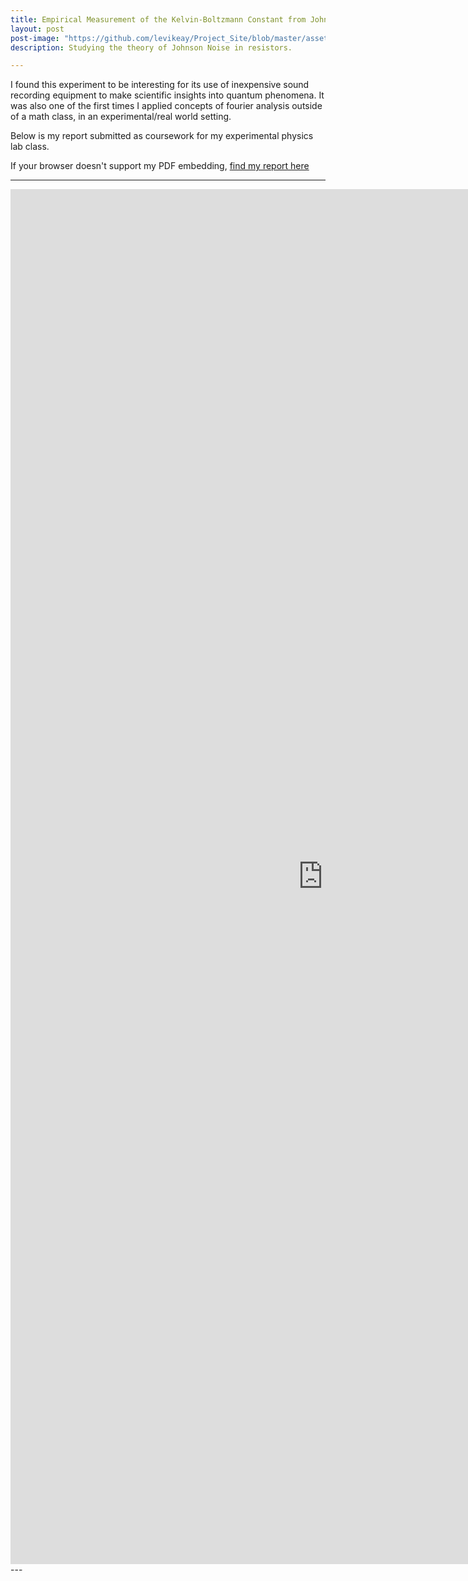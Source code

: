 ```yaml
---
title: Empirical Measurement of the Kelvin-Boltzmann Constant from Johnson Noise Power Spectra
layout: post
post-image: "https://github.com/levikeay/Project_Site/blob/master/assets/images/johnsonNoise/Boltzmann2.jpg?raw=true"
description: Studying the theory of Johnson Noise in resistors.

---
```


I found this experiment to be interesting for its use of inexpensive sound recording equipment to make scientific insights into quantum phenomena. It was also one of the first times I applied concepts of fourier analysis outside of a math class, in an experimental/real world setting. 

Below is my report submitted as coursework for my experimental physics lab class.

If your browser doesn't support my PDF embedding, [find my report here](https://levikeay.github.io/Project_Site/assets/images/johnsonNoise/johnson_noise.pdf)

---
<center>
  <embed src="https://drive.google.com/viewerng/viewer?embedded=true&url=https://github.com/levikeay/Project_Site/files/9378184/johnson_noise.pdf" width="1000" height="2200">
</center>
---

